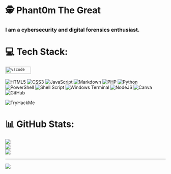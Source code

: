 # 🕵️ Phant0m The Great
### I am a cybersecurity and digital forensics enthusiast.


# 💻 Tech Stack:
<p>
  <code><img src="https://img.shields.io/badge/Linux-E34F26?style=for-the-badge&logo=linux&logoColor=black"                               alt="vscode"   width="80" height="22"/>  </code>
</p>

![HTML5](https://img.shields.io/badge/html5-%23E34F26.svg?style=for-the-badge&logo=html5&logoColor=white) ![CSS3](https://img.shields.io/badge/css3-%231572B6.svg?style=for-the-badge&logo=css3&logoColor=white) ![JavaScript](https://img.shields.io/badge/javascript-%23323330.svg?style=for-the-badge&logo=javascript&logoColor=%23F7DF1E) ![Markdown](https://img.shields.io/badge/markdown-%23000000.svg?style=for-the-badge&logo=markdown&logoColor=white) ![PHP](https://img.shields.io/badge/php-%23777BB4.svg?style=for-the-badge&logo=php&logoColor=white) ![Python](https://img.shields.io/badge/python-3670A0?style=for-the-badge&logo=python&logoColor=ffdd54) ![PowerShell](https://img.shields.io/badge/PowerShell-%235391FE.svg?style=for-the-badge&logo=powershell&logoColor=white) ![Shell Script](https://img.shields.io/badge/shell_script-%23121011.svg?style=for-the-badge&logo=gnu-bash&logoColor=white) ![Windows Terminal](https://img.shields.io/badge/Windows%20Terminal-%234D4D4D.svg?style=for-the-badge&logo=windows-terminal&logoColor=white) ![NodeJS](https://img.shields.io/badge/node.js-6DA55F?style=for-the-badge&logo=node.js&logoColor=white) ![Canva](https://img.shields.io/badge/Canva-%2300C4CC.svg?style=for-the-badge&logo=Canva&logoColor=white) ![GitHub](https://img.shields.io/badge/github-%23121011.svg?style=for-the-badge&logo=github&logoColor=white)

<img src="https://tryhackme-badges.s3.amazonaws.com/Phant0mthegreat.png" alt="TryHackMe">

# 📊 GitHub Stats:
![](https://github-readme-stats.vercel.app/api?username=Phant0mthegreat&theme=dark&hide_border=false&include_all_commits=false&count_private=false)<br/>
![](https://github-readme-streak-stats.herokuapp.com/?user=Phant0mthegreat&theme=dark&hide_border=false)<br/>
![](https://github-readme-stats.vercel.app/api/top-langs/?username=Phant0mthegreat&theme=dark&hide_border=false&include_all_commits=false&count_private=false&layout=compact)

---
[![](https://visitcount.itsvg.in/api?id=Phant0mthegreat&icon=0&color=0)](https://visitcount.itsvg.in)

<!-- Proudly created with GPRM ( https://gprm.itsvg.in ) -->
